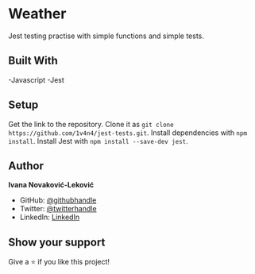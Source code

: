 # Weather
Jest testing practise with simple functions and simple tests.

## Built With

  -Javascript
  -Jest

## Setup

  Get the link to the repository.
  Clone it as `git clone https://github.com/1v4n4/jest-tests.git`.
  Install  dependencies with `npm install`.
  Install Jest with `npm install --save-dev jest`.

## Author
**Ivana Novaković-Leković**

- GitHub: [@githubhandle](https://github.com/1v4n4)
- Twitter: [@twitterhandle](https://twitter.com/codeIv1)
- LinkedIn: [LinkedIn](https://www.linkedin.com/in/1v4n4/)


## Show your support

Give a ⭐️ if you like this project!



